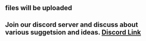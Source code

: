 ## files will be uploaded
## Join our discord server and discuss about various suggetsion and ideas.  [Discord Link](https://discord.gg/bkg4EBgjBd) 
